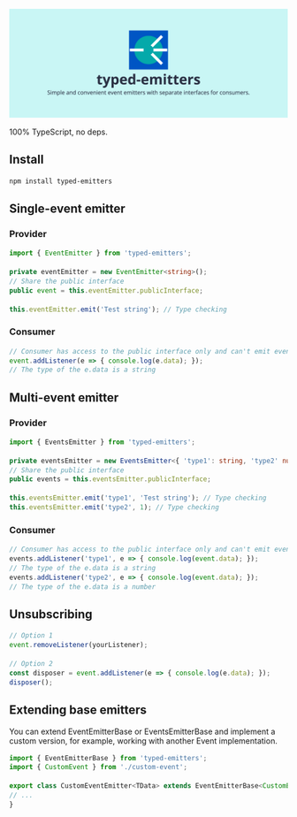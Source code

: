 ![typed-emitters | Simple and convenient event emitters with separate interfaces for consumers.](https://raw.githubusercontent.com/denvifer/typed-emitters/master/docs/image.png)

100% TypeScript, no deps.

## Install

```bash
npm install typed-emitters
```

## Single-event emitter

### Provider
```typescript
import { EventEmitter } from 'typed-emitters';

private eventEmitter = new EventEmitter<string>();
// Share the public interface
public event = this.eventEmitter.publicInterface;

this.eventEmitter.emit('Test string'); // Type checking
```

### Consumer
```typescript
// Consumer has access to the public interface only and can't emit events
event.addListener(e => { console.log(e.data); });
// The type of the e.data is a string
```

## Multi-event emitter

### Provider
```typescript
import { EventsEmitter } from 'typed-emitters';

private eventsEmitter = new EventsEmitter<{ 'type1': string, 'type2' number }>();
// Share the public interface
public events = this.eventsEmitter.publicInterface;

this.eventsEmitter.emit('type1', 'Test string'); // Type checking
this.eventsEmitter.emit('type2', 1); // Type checking
```

### Consumer
```typescript
// Consumer has access to the public interface only and can't emit events
events.addListener('type1', e => { console.log(event.data); });
// The type of the e.data is a string
events.addListener('type2', e => { console.log(event.data); });
// The type of the e.data is a number
```

## Unsubscribing

```typescript
// Option 1
event.removeListener(yourListener);

// Option 2
const disposer = event.addListener(e => { console.log(e.data); });
disposer();
```

## Extending base emitters
You can extend EventEmitterBase or EventsEmitterBase and implement a custom version, for example, working with another Event implementation.

```typescript
import { EventEmitterBase } from 'typed-emitters';
import { CustomEvent } from './custom-event';

export class CustomEventEmitter<TData> extends EventEmitterBase<CustomEvent<TData>> {
// ...
}
```
